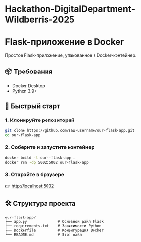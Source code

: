 # Hackathon-DigitalDepartment-Wildberris-2025
# Flask-приложение в Docker

Простое Flask-приложение, упакованное в Docker-контейнер.

## 📦 Требования
- Docker Desktop
- Python 3.9+

## 🚀 Быстрый старт

### 1. Клонируйте репозиторий
```bash
git clone https://github.com/ваш-username/our-flask-app.git
cd our-flask-app
```

### 2. Соберите и запустите контейнер
```bash
docker build -t our--flask-app .
docker run -dp 5002:5002 our-flask-app
```

### 3. Откройте в браузере
👉 [http://localhost:5002](http://localhost:5002)

## 🛠 Структура проекта
```
our-flask-app/
├── app.py              # Основной файл Flask
├── requirements.txt    # Зависимости Python
├── Dockerfile          # Конфигурация Docker
└── README.md           # Этот файл
```
